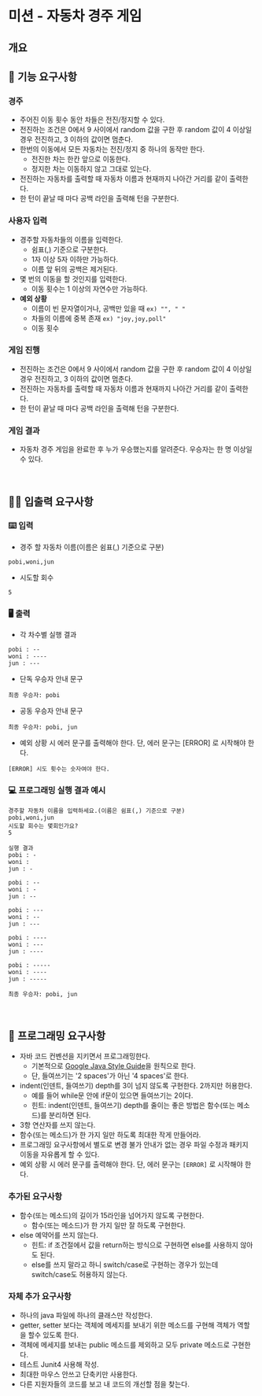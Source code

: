 # 미션 - 자동차 경주 게임

## 개요


## 🚀 기능 요구사항

### 경주
- 주어진 이동 횟수 동안 차들은 전진/정지할 수 있다.
- 전진하는 조건은 0에서 9 사이에서 random 값을 구한 후 random 값이 4 이상일 경우 전진하고, 3 이하의 값이면 멈춘다.
- 한번의 이동에서 모든 자동차는 전진/정지 중 하나의 동작만 한다.
    - 전진한 차는 한칸 앞으로 이동한다.
    - 정지한 차는 이동하지 않고 그대로 있는다.
- 전진하는 자동차를 출력할 때 자동차 이름과 현재까지 나아간 거리를 같이 출력한다.
- 한 턴이 끝날 때 마다 공백 라인을 출력해 턴을 구분한다.

### 사용자 입력
- 경주할 자동차들의 이름을 입력한다.
    - 쉼표(,) 기준으로 구분한다.
    - 1자 이상 5자 이하만 가능하다.
    - 이름 앞 뒤의 공백은 제거된다.
- 몇 번의 이동을 할 것인지를 입력한다.
    - 이동 횟수는 1 이상의 자연수만 가능하다.
- **예외 상황**
    - 이름이 빈 문자열이거나, 공백만 있을 때 `ex) "", " "`
    - 차들의 이름에 중복 존재 `ex) "joy,joy,poll" `
    - 이동 횟수 

### 게임 진행
- 전진하는 조건은 0에서 9 사이에서 random 값을 구한 후 random 값이 4 이상일 경우 전진하고, 3 이하의 값이면 멈춘다.
- 전진하는 자동차를 출력할 때 자동차 이름과 현재까지 나아간 거리를 같이 출력한다.
- 한 턴이 끝날 때 마다 공백 라인을 출력해 턴을 구분한다.

### 게임 결과
- 자동차 경주 게임을 완료한 후 누가 우승했는지를 알려준다. 우승자는 한 명 이상일 수 있다.

<br>

## ✍🏻 입출력 요구사항
### ⌨️ 입력
- 경주 할 자동차 이름(이름은 쉼표(,) 기준으로 구분)
```
pobi,woni,jun
```
- 시도할 회수
```
5
```

### 🖥 출력
- 각 차수별 실행 결과
```
pobi : --
woni : ----
jun : ---
```
- 단독 우승자 안내 문구
```
최종 우승자: pobi
```
- 공동 우승자 안내 문구
```
최종 우승자: pobi, jun
```
- 예외 상황 시 에러 문구를 출력해야 한다. 단, 에러 문구는 [ERROR] 로 시작해야 한다.
```
[ERROR] 시도 횟수는 숫자여야 한다.
```

### 💻 프로그래밍 실행 결과 예시
```
경주할 자동차 이름을 입력하세요.(이름은 쉼표(,) 기준으로 구분)
pobi,woni,jun
시도할 회수는 몇회인가요?
5

실행 결과
pobi : -
woni : 
jun : -

pobi : --
woni : -
jun : --

pobi : ---
woni : --
jun : ---

pobi : ----
woni : ---
jun : ----

pobi : -----
woni : ----
jun : -----

최종 우승자: pobi, jun
```

<br>

## 🎱 프로그래밍 요구사항
- 자바 코드 컨벤션을 지키면서 프로그래밍한다.
  - 기본적으로 [Google Java Style Guide](https://google.github.io/styleguide/javaguide.html)을 원칙으로 한다.
  - 단, 들여쓰기는 '2 spaces'가 아닌 '4 spaces'로 한다.
- indent(인덴트, 들여쓰기) depth를 3이 넘지 않도록 구현한다. 2까지만 허용한다.
  - 예를 들어 while문 안에 if문이 있으면 들여쓰기는 2이다.
  - 힌트: indent(인덴트, 들여쓰기) depth를 줄이는 좋은 방법은 함수(또는 메소드)를 분리하면 된다.
- 3항 연산자를 쓰지 않는다.
- 함수(또는 메소드)가 한 가지 일만 하도록 최대한 작게 만들어라.
- 프로그래밍 요구사항에서 별도로 변경 불가 안내가 없는 경우 파일 수정과 패키지 이동을 자유롭게 할 수 있다.
- 예외 상황 시 에러 문구를 출력해야 한다. 단, 에러 문구는 `[ERROR]` 로 시작해야 한다.

### 추가된 요구사항
- 함수(또는 메소드)의 길이가 15라인을 넘어가지 않도록 구현한다.
  - 함수(또는 메소드)가 한 가지 일만 잘 하도록 구현한다.
- else 예약어를 쓰지 않는다.
  - 힌트: if 조건절에서 값을 return하는 방식으로 구현하면 else를 사용하지 않아도 된다.
  - else를 쓰지 말라고 하니 switch/case로 구현하는 경우가 있는데 switch/case도 허용하지 않는다.

### 자체 추가 요구사항
- 하나의 java 파일에 하나의 클래스만 작성한다.
- getter, setter 보다는 객체에 메세지를 보내기 위한 메소드를 구현해 객체가 역할을 할수 있도록 한다.
- 객체에 메세지를 보내는 public 메소드를 제외하고 모두 private 메소드로 구현한다.
- 테스트 Junit4 사용해 작성.
- 최대한 마우스 안쓰고 단축키만 사용한다.
- 다른 지원자들의 코드를 보고 내 코드의 개선할 점을 찾는다.
